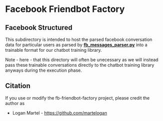 # Facebook Friendbot Factory

## Facebook Structured

This subdirectory is intended to host the parsed facebook conversation data for particular users
as parsed by **[fb\_messages\_parser.py](../../python/fb_messages_parser.py)** into a trainable format for our chatbot training library. 

Note - here - that this directory will often be unecessary as we will instead pass these trainable
conversations directly to the chatbot training library anyways during the execution phase.

## Citation

If you use or modify the fb-friendbot-factory project, please credit the author as

* Logan Martel - https://github.com/martelogan
